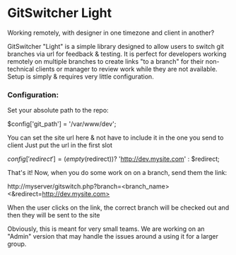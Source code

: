 GitSwitcher Light
=================

Working remotely, with designer in one timezone and client in another?

GitSwitcher "Light" is a simple library designed to allow users to switch git branches via url for feedback &amp; testing. It is perfect for developers working remotely on multiple branches to create links "to a branch" for their non-technical clients or manager to review work while they are not available. Setup is simply & requires very little configuration.

<h3>Configuration:</h3>


Set your absolute path to the repo:

$config['git_path'] = '/var/www/dev'; 

You can set the site url here & not have to include it in the one you send to client
Just put the url in the first slot 

$config['redirect'] = (empty($redirect))? 'http://dev.mysite.com' : $redirect; 	

That's it! Now, when you do some work on on a branch, send them the link:

http://myserver/gitswitch.php?branch=<branch_name><&redirect=http://dev.mysite.com> 

When the user clicks on the link, the correct branch will be checked out and then they will be sent to the site


Obviously, this is meant for very small teams. We are working on an "Admin" version that may handle the issues around a using it for a larger group.